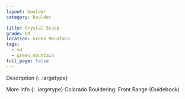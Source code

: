 ```yaml
---
layout: boulder
category: boulder

title: Crystal Scoop
grade: V4
location: Green Mountain
tags:
  - v4
  - green_mountain
full_page: false
---
```


Description
{: .largetype}


More Info
{: .largetype}
Colorado Bouldering: Front Range (Guidebook)
